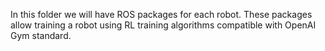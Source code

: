 In this folder we will have ROS packages for each robot. These packages allow training a robot using RL training algorithms compatible with OpenAI Gym standard.
